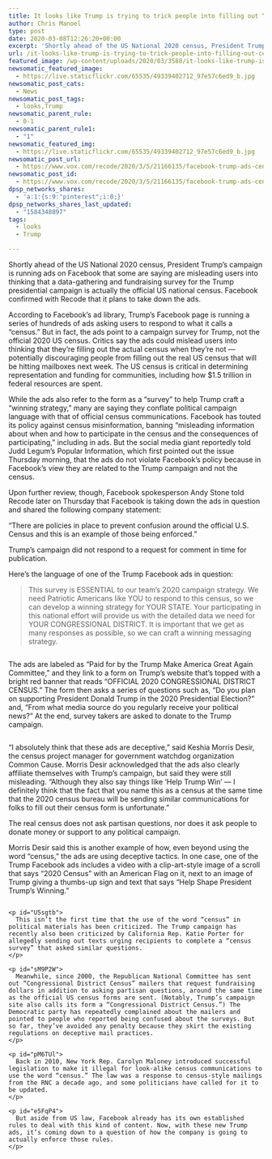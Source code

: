 ```yaml
---
title: It looks like Trump is trying to trick people into filling out “census” forms online
author: Chris Manoel
type: post
date: 2020-03-08T12:26:20+00:00
excerpt: 'Shortly ahead of the US National 2020 census, President Trump’s campaign is running ads on Facebook that some are saying are misleading users into thinking that a data-gathering and fundraising survey for the Trump presidential campaign is actually the official US national census. Facebook confirmed with Recode that it plans to take down the ads.&hellip;'
url: /it-looks-like-trump-is-trying-to-trick-people-into-filling-out-census-forms-online/
featured_image: /wp-content/uploads/2020/03/3588/it-looks-like-trump-is-trying-to-trick-people-into-filling-out-census-forms-online.jpg
newsomatic_featured_image:
  - https://live.staticflickr.com/65535/49339402712_97e57c6ed9_b.jpg
newsomatic_post_cats:
  - News
newsomatic_post_tags:
  - looks,Trump
newsomatic_parent_rule:
  - 0-1
newsomatic_parent_rule1:
  - "1"
newsomatic_featured_img:
  - https://live.staticflickr.com/65535/49339402712_97e57c6ed9_b.jpg
newsomatic_post_url:
  - https://www.vox.com/recode/2020/3/5/21166135/facebook-trump-ads-census-deceptive-census-2020
newsomatic_post_id:
  - https://www.vox.com/recode/2020/3/5/21166135/facebook-trump-ads-census-deceptive-census-2020
dpsp_networks_shares:
  - 'a:1:{s:9:"pinterest";i:0;}'
dpsp_networks_shares_last_updated:
  - "1584348897"
tags:
  - looks
  - Trump

---
```

<div class="c-entry-content">
  <p id="empNdA">
    Shortly ahead of the US National 2020 census, President Trump’s campaign is running ads on Facebook that some are saying are misleading users into thinking that a data-gathering and fundraising survey for the Trump presidential campaign is actually the official US national census. Facebook confirmed with Recode that it plans to take down the ads.
  </p>
  
  <p id="ywQam5">
    According to Facebook’s ad library, Trump’s Facebook page is running a series of hundreds of ads asking users to respond to what it calls a “census.” But in fact, the ads point to a campaign survey for Trump, not the official 2020 US census. Critics say the ads could mislead users into thinking that they’re filling out the actual census when they’re not — potentially discouraging people from filling out the real US census that will be hitting mailboxes next week. The US census is critical in determining representation and funding for communities, including how $1.5 trillion in federal resources are spent.
  </p>
  
  <p id="O4vUm9">
    While the ads also refer to the form as a “survey” to help Trump craft a “winning strategy,” many are saying they conflate political campaign language with that of official census communications. Facebook has touted its policy against census misinformation, banning “misleading information about when and how to participate in the census and the consequences of participating,” including in ads. But the social media giant reportedly told Judd Legum’s Popular Information, which first pointed out the issue Thursday morning, that the ads do not violate Facebook’s policy because in Facebook’s view they are related to the Trump campaign and not the census.
  </p>
  
  <p id="SuwZtX">
    Upon further review, though, Facebook spokesperson Andy Stone told Recode later on Thursday that Facebook is taking down the ads in question and shared the following company statement:
  </p>
  
  <p id="iTE8ZC">
    “There are policies in place to prevent confusion around the official U.S. Census and this is an example of those being enforced.”
  </p>
  
  <p id="wsyFWZ">
    Trump’s campaign did not respond to a request for comment in time for publication.
  </p>
  
  <p id="uEGp89">
    Here’s the language of one of the Trump Facebook ads in question:
  </p>
  
  <blockquote>
    <p id="E5R2pG">
      This survey is ESSENTIAL to our team’s 2020 campaign strategy. We need Patriotic Americans like YOU to respond to this census, so we can develop a winning strategy for YOUR STATE. Your participating in this national effort will provide us with the detailed data we need for YOUR CONGRESSIONAL DISTRICT. It is important that we get as many responses as possible, so we can craft a winning messaging strategy.
    </p>
  </blockquote><figure class="e-image">
  
  <span class="e-image__inner"> <span class="e-image__image" data-original="https://cdn.vox-cdn.com/uploads/chorus_asset/file/19769725/Screen_Shot_2020_03_05_at_9.43.10_AM.png"> <picture class="c-picture" data-cid="site/picture_element-1583666893_2057_32216" data-cdata='{"asset_id":19769725,"ratio":"*"}'><source type="image/webp"><img alt="" data-upload-width="802" src="https://cdn.vox-cdn.com/thumbor/h3ufzwS1DI1M9pLM_IRgVSuIQZo=/0x0:802x1152/1200x0/filters:focal(0x0:802x1152):no_upscale()/cdn.vox-cdn.com/uploads/chorus_asset/file/19769725/Screen_Shot_2020_03_05_at_9.43.10_AM.png" /></source></picture></span> </span> </figure> 
  
  <p id="bBJR6O">
    The ads are labeled as “Paid for by the Trump Make America Great Again Committee,” and they link to a form on Trump’s website that’s topped with a bright red banner that reads “OFFICIAL 2020 CONGRESSIONAL DISTRICT CENSUS.” The form then asks a series of questions such as, “Do you plan on supporting President Donald Trump in the 2020 Presidential Election?” and, “From what media source do you regularly receive your political news?” At the end, survey takers are asked to donate to the Trump campaign.
  </p><figure class="e-image">
  
  <span class="e-image__inner"> <span class="e-image__image" data-original="https://cdn.vox-cdn.com/uploads/chorus_asset/file/19769763/Screen_Shot_2020_03_05_at_9.35.36_AM.png"> <picture class="c-picture" data-cid="site/picture_element-1583666893_8498_32217" data-cdata='{"asset_id":19769763,"ratio":"*"}'><source type="image/webp"><img alt="" data-upload-width="2568" src="https://cdn.vox-cdn.com/thumbor/8CuAVMTSCBXRQzCojikdoquCRt0=/0x0:2568x1390/1200x0/filters:focal(0x0:2568x1390):no_upscale()/cdn.vox-cdn.com/uploads/chorus_asset/file/19769763/Screen_Shot_2020_03_05_at_9.35.36_AM.png" /></source></picture></span> </span> </figure> 
  
  <p id="ksnkHU">
    “I absolutely think that these ads are deceptive,” said Keshia Morris Desir, the census project manager for government watchdog organization Common Cause. Morris Desir acknowledged that the ads also clearly affiliate themselves with Trump’s campaign, but said they were still misleading. “Although they also say things like ‘Help Trump Win’ — I definitely think that the fact that you name this as a census at the same time that the 2020 census bureau will be sending similar communications for folks to fill out their census form is unfortunate.”
  </p>
  
  <p id="0Jgfus">
    The real census does not ask partisan questions, nor does it ask people to donate money or support to any political campaign.
  </p>
  
  <p id="xZivab">
    Morris Desir said this is another example of how, even beyond using the word “census,” the ads are using deceptive tactics. In one case, one of the Trump Facebook ads includes a video with a clip-art-style image of a scroll that says “2020 Census” with an American Flag on it, next to an image of Trump giving a thumbs-up sign and text that says “Help Shape President Trump’s Winning.”
  </p>
  
  <p id="HU9cZr">
    <figure class="e-image"><span class="e-image__inner"> <span class="e-image__image" data-original="https://cdn.vox-cdn.com/uploads/chorus_asset/file/19769749/Screen_Shot_2020_03_05_at_10.22.17_AM.png"> <picture class="c-picture" data-cid="site/picture_element-1583666893_4179_32218" data-cdata='{"asset_id":19769749,"ratio":"*"}'><source type="image/webp"><img alt="" data-upload-width="726" src="https://cdn.vox-cdn.com/thumbor/fbTYzkdgwwjQigE3XQh1bAdt7dE=/0x0:726x904/1200x0/filters:focal(0x0:726x904):no_upscale()/cdn.vox-cdn.com/uploads/chorus_asset/file/19769749/Screen_Shot_2020_03_05_at_10.22.17_AM.png" /></source></picture></span> </span> </figure> 
    
    <p id="U5sgtb">
      This isn’t the first time that the use of the word “census” in political materials has been criticized. The Trump campaign has recently also been criticized by California Rep. Katie Porter for allegedly sending out texts urging recipients to complete a “census survey” that asked similar questions.
    </p>
    
    <p id="sM9P2W">
      Meanwhile, since 2000, the Republican National Committee has sent out “Congressional District Census” mailers that request fundraising dollars in addition to asking partisan questions, around the same time as the official US census forms are sent. (Notably, Trump’s campaign site also calls its form a “Congressional District Census.”) The Democratic party has repeatedly complained about the mailers and pointed to people who reported being confused about the surveys. But so far, they’ve avoided any penalty because they skirt the existing regulations on deceptive mail practices.
    </p>
    
    <p id="pM6TUl">
      Back in 2010, New York Rep. Carolyn Maloney introduced successful legislation to make it illegal for look-alike census communications to use the word “census.” The law was a response to census-style mailings from the RNC a decade ago, and some politicians have called for it to be updated.
    </p>
    
    <p id="e5FqP4">
      But aside from US law, Facebook already has its own established rules to deal with this kind of content. Now, with these new Trump ads, it’s coming down to a question of how the company is going to actually enforce those rules.
    </p>
  </p>
</div>